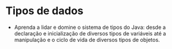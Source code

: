 <h1>Tipos de dados</h1>

* Aprenda a lidar e domine o sistema de tipos do Java: desde a declaração e inicialização de diversos tipos de variáveis até a manipulação e o ciclo de vida de diversos tipos de objetos.
